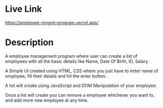 # Live Link 

https://employee-mngmt-program.vercel.app/

# Description 

A employee management program where user can create a list of employees with all the basic details like Name, Date Of Birth, ID, Salary. 

A Simple UI created using HTML, CSS where you just have to enter name of employee, fill their details and hit the enter button. 

A list will create using JavaScript and DOM Manipulation of your employee. 

Once a list will create you can remove a employee whichever you want to, and add more new employee at any time. 
